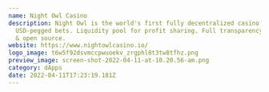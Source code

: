 ```yaml
---
name: Night Owl Casino
description: Night Owl is the world's first fully decentralized casino.
  USD-pegged bets. Liquidity pool for profit sharing. Full transparency on odds
  & open source.
website: https://www.nightowlcasino.io/
logo_image: t6w5f92dsvmccpwuoekv_zrgphl8t3tw8tfhz.png
preview_image: screen-shot-2022-04-11-at-10.20.56-am.png
category: dApps
date: 2022-04-11T17:23:19.181Z
---
```

